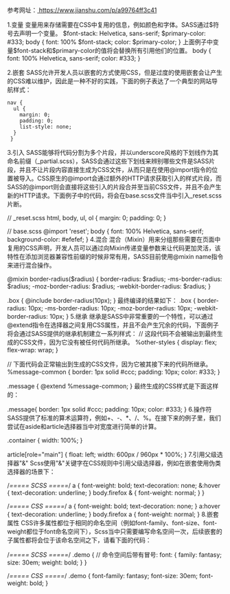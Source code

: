 参考网址：<a href="https://www.jianshu.com/p/a99764ff3c41">
https://www.jianshu.com/p/a99764ff3c41
</a>

1.变量
变量用来存储需要在CSS中复用的信息，例如颜色和字体。SASS通过$符号去声明一个变量。
$font-stack: Helvetica, sans-serif;
$primary-color: #333;
body {
  font: 100% $font-stack;
  color: $primary-color;
}
上面例子中变量$font-stack和$primary-color的值将会替换所有引用他们的位置。
body {
  font: 100% Helvetica, sans-serif;
  color: #333; } 
  
2.嵌套
    SASS允许开发人员以嵌套的方式使用CSS，但是过度的使用嵌套会让产生的CSS难以维护，因此是一种不好的实践，下面的例子表达了一个典型的网站导航样式：
   
    nav {
      ul {
        margin: 0;
        padding: 0;
        list-style: none;
      }
     }
3.引入
  SASS能够将代码分割为多个片段，并以underscore风格的下划线作为其命名前缀（_partial.scss），SASS会通过这些下划线来辨别哪些文件是SASS片段，并且不让片段内容直接生成为CSS文件，从而只是在使用@import指令的位置被导入。CSS原生的@import会通过额外的HTTP请求获取引入的样式片段，而SASS的@import则会直接将这些引入的片段合并至当前CSS文件，并且不会产生新的HTTP请求。下面例子中的代码，将会在base.scss文件当中引入_reset.scss片断。
  
  // _reset.scss
  html, body, ul, ol {
    margin:  0;
    padding: 0;
  }
  
  // base.scss
  @import 'reset';
  body {
    font: 100% Helvetica, sans-serif;
    background-color: #efefef;
  }
4.混合
  混合（Mixin）用来分组那些需要在页面中复用的CSS声明，开发人员可以通过向Mixin传递变量参数来让代码更加灵活，该特性在添加浏览器兼容性前缀的时候非常有用，SASS目前使用@mixin name指令来进行混合操作。
  
  @mixin border-radius($radius) {
            border-radius: $radius;
        -ms-border-radius: $radius;
       -moz-border-radius: $radius;
    -webkit-border-radius: $radius;
  }
  
  .box {
    @include border-radius(10px);
  } 
  最终编译的结果如下： 
  .box {
    border-radius: 10px;
    -ms-border-radius: 10px;
    -moz-border-radius: 10px;
    -webkit-border-radius: 10px; } 
5.继承
  继承是SASS中非常重要的一个特性，可以通过@extend指令在选择器之间复用CSS属性，并且不会产生冗余的代码，下面例子将会通过SASS提供的继承机制建立一系列样式：
  // 这段代码不会被输出到最终生成的CSS文件，因为它没有被任何代码所继承。
  %other-styles {
    display: flex;
    flex-wrap: wrap;
  }
  
  // 下面代码会正常输出到生成的CSS文件，因为它被其接下来的代码所继承。
  %message-common {
    border: 1px solid #ccc;
    padding: 10px;
    color: #333;
  }
  
  .message {
    @extend %message-common;
  } 
  最终生成的CSS样式是下面这样的：
  
  .message{
    border: 1px solid #ccc;
    padding: 10px;
    color: #333; } 
6.操作符
  SASS提供了标准的算术运算符，例如+、-、*、/、%。在接下来的例子里，我们尝试在aside和article选择器当中对宽度进行简单的计算。
  
  .container { width: 100%; }
  
  article[role="main"] {
    float: left;
    width: 600px / 960px * 100%;
  } 
 7.引用父级选择器"&"
   Scss使用"&"关键字在CSS规则中引用父级选择器，例如在嵌套使用伪类选择器的场景下：
   
   /*===== SCSS =====*/
   a {
     font-weight: bold;
     text-decoration: none;
     &:hover { text-decoration: underline; }
     body.firefox & { font-weight: normal; }
   }
   
   /*===== CSS =====*/
   a {
     font-weight: bold;
     text-decoration: none; }
     a:hover {
       text-decoration: underline; }
     body.firefox a {
       font-weight: normal; } 
8.嵌套属性
  CSS许多属性都位于相同的命名空间（例如font-family、font-size、font-weight都位于font命名空间下），Scss当中只需要编写命名空间一次，后续嵌套的子属性都将会位于该命名空间之下，请看下面的代码：
  
  /*===== SCSS =====*/
  .demo {
    // 命令空间后带有冒号:
    font: {
      family: fantasy;
      size: 30em;
      weight: bold;
    }
  }
  
  /*===== CSS =====*/
  .demo {
    font-family: fantasy;
    font-size: 30em;
    font-weight: bold; } 